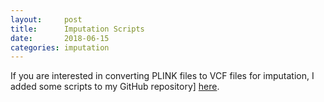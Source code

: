 ```yaml
---
layout:     post
title:      Imputation Scripts
date:       2018-06-15 
categories: imputation
---
```


If you are interested in converting PLINK files to VCF files for imputation, I added some scripts to my GitHub repository] [here](https://github.com/seppinho/scripts/blob/master/imputation/README.md). 
